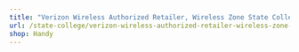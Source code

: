 ```yaml
---
title: "Verizon Wireless Authorized Retailer, Wireless Zone State College"
url: /state-college/verizon-wireless-authorized-retailer-wireless-zone-state-college/
shop: Handy
---
```


